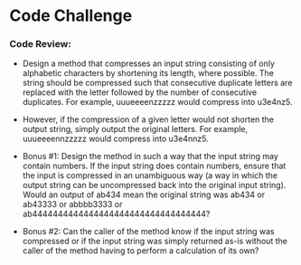 # Code Challenge

### Code Review:

- Design a method that compresses an input string consisting of only alphabetic characters by shortening its length, where possible. The string should be compressed such that consecutive duplicate letters are replaced with the letter followed by the number of consecutive duplicates. For example, uuueeeenzzzzz would compress into u3e4nz5.

 

- However, if the compression of a given letter would not shorten the output string, simply output the original letters. For example, uuueeeennzzzzz would compress into u3e4nnz5.

 

- Bonus #1: Design the method in such a way that the input string may contain numbers. If the input string does contain numbers, ensure that the input is compressed in an unambiguous way (a way in which the output string can be uncompressed back into the original input string). Would an output of ab434 mean the original string was ab434 or ab43333 or abbbb3333 or ab4444444444444444444444444444444444?



- Bonus #2: Can the caller of the method know if the input string was compressed or if the input string was simply returned as-is without the caller of the method having to perform a calculation of its own?